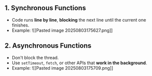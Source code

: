 ## 1. **Synchronous Functions**

- Code runs **line by line**, **blocking** the next line until the current one finishes.
- Example:
![[Pasted image 20250803175627.png]]
## 2. **Asynchronous Functions**

- Don't block the thread.
- Use `setTimeout`, `fetch`, or other APIs that **work in the background**.
- Example:
![[Pasted image 20250803175709.png]]
